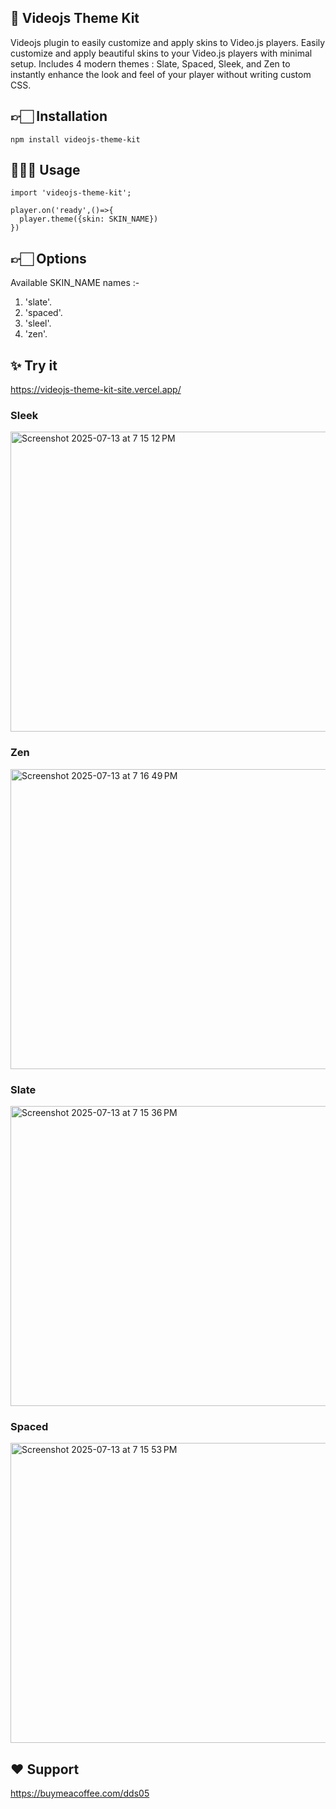 ## 🎨 Videojs Theme Kit
Videojs plugin to easily customize and apply skins to Video.js players. Easily customize and apply beautiful skins to your Video.js players with minimal setup. Includes 4 modern themes : Slate, Spaced, Sleek, and Zen to instantly enhance the look and feel of your player without writing custom CSS.


## 👉🏻 Installation  
```
npm install videojs-theme-kit
```

## 👨🏻‍💻 Usage 
```
import 'videojs-theme-kit';

player.on('ready',()=>{
  player.theme({skin: SKIN_NAME})
})
```

## 👉🏻 Options

Available SKIN_NAME names :-

1. 'slate'.
2. 'spaced'.
3. 'sleel'.
4. 'zen'.



## ✨ Try it 
https://videojs-theme-kit-site.vercel.app/

<h3>Sleek</h3>
<img width="600" height="480" alt="Screenshot 2025-07-13 at 7 15 12 PM" src="https://github.com/user-attachments/assets/63dceae4-3fb7-48c3-afcc-9e4d9d552044" />

<h3>Zen</h3>
<img width="600" height="480" alt="Screenshot 2025-07-13 at 7 16 49 PM" src="https://github.com/user-attachments/assets/87d305d5-2b4c-4228-bed0-04318c726384" />


<h3>Slate</h3>
<img width="600" height="480" alt="Screenshot 2025-07-13 at 7 15 36 PM" src="https://github.com/user-attachments/assets/759958c1-2239-4ab0-bf3e-2c6761850db7" />

<h3>Spaced</h3>
<img width="600" height="480" alt="Screenshot 2025-07-13 at 7 15 53 PM" src="https://github.com/user-attachments/assets/f90de7e8-47d8-42b6-a37f-7e36f4e731cc" />


## ❤️ Support
https://buymeacoffee.com/dds05
